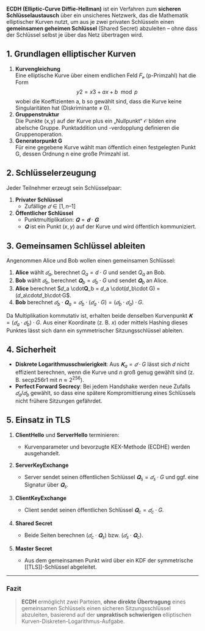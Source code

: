 **ECDH (Elliptic-Curve Diffie-Hellman)** ist ein Verfahren zum **sicheren Schlüsselaustausch** über ein unsicheres Netzwerk, das die Mathematik elliptischer Kurven nutzt, um aus je zwei privaten Schlüsseln einen **gemeinsamen geheimen Schlüssel** (Shared Secret) abzuleiten – ohne dass der Schlüssel selbst je über das Netz übertragen wird.

## 1. Grundlagen elliptischer Kurven
1. **Kurvengleichung**  
    Eine elliptische Kurve über einem endlichen Feld 𝐹ₚ (p-Primzahl) hat die Form
   $$y2=x3+ax+b\mod p$$
	 wobei die Koeffizienten a, b so gewählt sind, dass die Kurve keine Singularitäten hat (Diskriminante ≠ 0).    
2. **Gruppenstruktur**  
    Die Punkte (x,y) auf der Kurve plus ein „Nullpunkt“ 𝒪 bilden eine abelsche Gruppe. Punktaddition und -verdopplung definieren die Gruppenoperation.
3. **Generatorpunkt G**  
    Für eine gegebene Kurve wählt man öffentlich einen festgelegten Punkt G, dessen Ordnung n eine große Primzahl ist.

## 2. Schlüsselerzeugung
Jeder Teilnehmer erzeugt sein Schlüsselpaar:
1. **Privater Schlüssel**  
    - Zufällige $𝑑 \in [1, n–1]$
2. **Öffentlicher Schlüssel**  
    - Punktmultiplikation: $𝐐 = 𝐝 \cdot 𝐆$  
    - $𝐐$ ist ein Punkt $(x, y)$ auf der Kurve und wird öffentlich kommuniziert.

## 3. Gemeinsamen Schlüssel ableiten
Angenommen Alice und Bob wollen einen gemeinsamen Schlüssel:
1. **Alice** wählt $𝑑_a$, berechnet $Q_a = d \cdot G$ und sendet $Q_a$ an Bob.
2. **Bob** wählt $𝑑_{b}$, berechnet $𝐐_b = 𝑑_b \cdot G$ und sendet $𝐐_b$ an Alice.
3. **Alice** berechnet $𝑑_a \cdot𝐐_b = 𝑑_a \cdot(𝑑_b\cdot G) = (𝑑_a\cdot𝑑_b\cdot·G$.
4. **Bob** berechnet $𝑑_b\cdot 𝐐_a = 𝑑_b\cdot (𝑑_a \cdot G) = (𝑑_b\cdot 𝑑_a)\cdot G$.

Da Multiplikation kommutativ ist, erhalten beide denselben Kurvenpunkt $𝐊 = (𝑑_a \cdot 𝑑_b)\cdot G$. Aus einer Koordinate (z. B. $x$) oder mittels Hashing dieses Punktes lässt sich dann ein symmetrischer Sitzungsschlüssel ableiten.

## 4. Sicherheit
- **Diskrete Logarithmus­schwierigkeit**: Aus $𝐊_a = 𝑑\cdot G$ lässt sich 𝑑 nicht effizient berechnen, wenn die Kurve und $n$ groß genug gewählt sind (z. B. secp256r1 mit $n \approx 2^{256}$).
- **Perfect Forward Secrecy**: Bei jedem Handshake werden neue Zufalls $𝑑_a/𝑑_b$ gewählt, so dass eine spätere Kompromittierung eines Schlüssels nicht frühere Sitzungen gefährdet.

## 5. Einsatz in TLS
1. **ClientHello** und **ServerHello** terminieren:  
    - Kurvenparameter und bevorzugte KEX-Methode (ECDHE) werden ausgehandelt.

2. **ServerKeyExchange**  
    - Server sendet seinen öffentlichen Schlüssel $𝐐_s = 𝑑_s \cdot G$ und ggf. eine Signatur über $𝐐_s$.
   
3. **ClientKeyExchange**  
    - Client sendet seinen öffentlichen Schlüssel $𝐐_c = 𝑑_c\cdot G$.

4. **Shared Secret**  
    - Beide Seiten berechnen $(𝑑_c\cdot 𝐐_s)$ bzw. $(𝑑_s \cdot 𝐐_c)$.
   
5. **Master Secret**  
    - Aus dem gemeinsamen Punkt wird über ein KDF der symmetrische [[TLS]]-Schlüssel abgeleitet.


---

### Fazit

> **ECDH** ermöglicht zwei Parteien, **ohne direkte Übertragung** eines gemeinsamen Schlüssels einen sicheren Sitzungsschlüssel abzuleiten, basierend auf der **unpraktisch schwierigen** elliptischen Kurven-Diskreten-Logarithmus-Aufgabe.